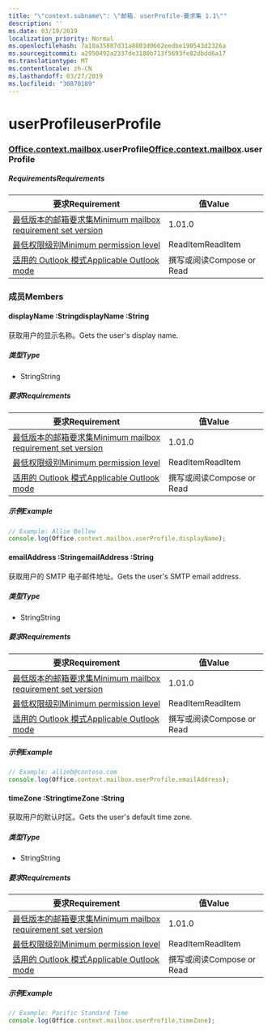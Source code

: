```yaml
---
title: "\"context.subname\": \"邮箱. userProfile-要求集 1.1\""
description: ''
ms.date: 03/19/2019
localization_priority: Normal
ms.openlocfilehash: 7a10a35887d31a8803d0662eedbe190543d2326a
ms.sourcegitcommit: a2950492a2337de3180b713f5693fe82dbdd6a17
ms.translationtype: MT
ms.contentlocale: zh-CN
ms.lasthandoff: 03/27/2019
ms.locfileid: "30870189"
---
```

# <a name="userprofile"></a><span data-ttu-id="b9ff9-102">userProfile</span><span class="sxs-lookup"><span data-stu-id="b9ff9-102">userProfile</span></span>

### <a name="officeofficemdcontextofficecontextmdmailboxofficecontextmailboxmduserprofile"></a><span data-ttu-id="b9ff9-103">[Office](Office.md)[.context](Office.context.md)[.mailbox](Office.context.mailbox.md).userProfile</span><span class="sxs-lookup"><span data-stu-id="b9ff9-103">[Office](Office.md)[.context](Office.context.md)[.mailbox](Office.context.mailbox.md).userProfile</span></span>

##### <a name="requirements"></a><span data-ttu-id="b9ff9-104">Requirements</span><span class="sxs-lookup"><span data-stu-id="b9ff9-104">Requirements</span></span>

|<span data-ttu-id="b9ff9-105">要求</span><span class="sxs-lookup"><span data-stu-id="b9ff9-105">Requirement</span></span>| <span data-ttu-id="b9ff9-106">值</span><span class="sxs-lookup"><span data-stu-id="b9ff9-106">Value</span></span>|
|---|---|
|[<span data-ttu-id="b9ff9-107">最低版本的邮箱要求集</span><span class="sxs-lookup"><span data-stu-id="b9ff9-107">Minimum mailbox requirement set version</span></span>](/office/dev/add-ins/reference/requirement-sets/outlook-api-requirement-sets)| <span data-ttu-id="b9ff9-108">1.0</span><span class="sxs-lookup"><span data-stu-id="b9ff9-108">1.0</span></span>|
|[<span data-ttu-id="b9ff9-109">最低权限级别</span><span class="sxs-lookup"><span data-stu-id="b9ff9-109">Minimum permission level</span></span>](/outlook/add-ins/understanding-outlook-add-in-permissions)| <span data-ttu-id="b9ff9-110">ReadItem</span><span class="sxs-lookup"><span data-stu-id="b9ff9-110">ReadItem</span></span>|
|[<span data-ttu-id="b9ff9-111">适用的 Outlook 模式</span><span class="sxs-lookup"><span data-stu-id="b9ff9-111">Applicable Outlook mode</span></span>](/outlook/add-ins/#extension-points)| <span data-ttu-id="b9ff9-112">撰写或阅读</span><span class="sxs-lookup"><span data-stu-id="b9ff9-112">Compose or Read</span></span>|

### <a name="members"></a><span data-ttu-id="b9ff9-113">成员</span><span class="sxs-lookup"><span data-stu-id="b9ff9-113">Members</span></span>

####  <a name="displayname-string"></a><span data-ttu-id="b9ff9-114">displayName :String</span><span class="sxs-lookup"><span data-stu-id="b9ff9-114">displayName :String</span></span>

<span data-ttu-id="b9ff9-115">获取用户的显示名称。</span><span class="sxs-lookup"><span data-stu-id="b9ff9-115">Gets the user's display name.</span></span>

##### <a name="type"></a><span data-ttu-id="b9ff9-116">类型</span><span class="sxs-lookup"><span data-stu-id="b9ff9-116">Type</span></span>

*   <span data-ttu-id="b9ff9-117">String</span><span class="sxs-lookup"><span data-stu-id="b9ff9-117">String</span></span>

##### <a name="requirements"></a><span data-ttu-id="b9ff9-118">要求</span><span class="sxs-lookup"><span data-stu-id="b9ff9-118">Requirements</span></span>

|<span data-ttu-id="b9ff9-119">要求</span><span class="sxs-lookup"><span data-stu-id="b9ff9-119">Requirement</span></span>| <span data-ttu-id="b9ff9-120">值</span><span class="sxs-lookup"><span data-stu-id="b9ff9-120">Value</span></span>|
|---|---|
|[<span data-ttu-id="b9ff9-121">最低版本的邮箱要求集</span><span class="sxs-lookup"><span data-stu-id="b9ff9-121">Minimum mailbox requirement set version</span></span>](/office/dev/add-ins/reference/requirement-sets/outlook-api-requirement-sets)| <span data-ttu-id="b9ff9-122">1.0</span><span class="sxs-lookup"><span data-stu-id="b9ff9-122">1.0</span></span>|
|[<span data-ttu-id="b9ff9-123">最低权限级别</span><span class="sxs-lookup"><span data-stu-id="b9ff9-123">Minimum permission level</span></span>](/outlook/add-ins/understanding-outlook-add-in-permissions)| <span data-ttu-id="b9ff9-124">ReadItem</span><span class="sxs-lookup"><span data-stu-id="b9ff9-124">ReadItem</span></span>|
|[<span data-ttu-id="b9ff9-125">适用的 Outlook 模式</span><span class="sxs-lookup"><span data-stu-id="b9ff9-125">Applicable Outlook mode</span></span>](/outlook/add-ins/#extension-points)| <span data-ttu-id="b9ff9-126">撰写或阅读</span><span class="sxs-lookup"><span data-stu-id="b9ff9-126">Compose or Read</span></span>|

##### <a name="example"></a><span data-ttu-id="b9ff9-127">示例</span><span class="sxs-lookup"><span data-stu-id="b9ff9-127">Example</span></span>

```javascript
// Example: Allie Bellew
console.log(Office.context.mailbox.userProfile.displayName);
```

####  <a name="emailaddress-string"></a><span data-ttu-id="b9ff9-128">emailAddress :String</span><span class="sxs-lookup"><span data-stu-id="b9ff9-128">emailAddress :String</span></span>

<span data-ttu-id="b9ff9-129">获取用户的 SMTP 电子邮件地址。</span><span class="sxs-lookup"><span data-stu-id="b9ff9-129">Gets the user's SMTP email address.</span></span>

##### <a name="type"></a><span data-ttu-id="b9ff9-130">类型</span><span class="sxs-lookup"><span data-stu-id="b9ff9-130">Type</span></span>

*   <span data-ttu-id="b9ff9-131">String</span><span class="sxs-lookup"><span data-stu-id="b9ff9-131">String</span></span>

##### <a name="requirements"></a><span data-ttu-id="b9ff9-132">要求</span><span class="sxs-lookup"><span data-stu-id="b9ff9-132">Requirements</span></span>

|<span data-ttu-id="b9ff9-133">要求</span><span class="sxs-lookup"><span data-stu-id="b9ff9-133">Requirement</span></span>| <span data-ttu-id="b9ff9-134">值</span><span class="sxs-lookup"><span data-stu-id="b9ff9-134">Value</span></span>|
|---|---|
|[<span data-ttu-id="b9ff9-135">最低版本的邮箱要求集</span><span class="sxs-lookup"><span data-stu-id="b9ff9-135">Minimum mailbox requirement set version</span></span>](/office/dev/add-ins/reference/requirement-sets/outlook-api-requirement-sets)| <span data-ttu-id="b9ff9-136">1.0</span><span class="sxs-lookup"><span data-stu-id="b9ff9-136">1.0</span></span>|
|[<span data-ttu-id="b9ff9-137">最低权限级别</span><span class="sxs-lookup"><span data-stu-id="b9ff9-137">Minimum permission level</span></span>](/outlook/add-ins/understanding-outlook-add-in-permissions)| <span data-ttu-id="b9ff9-138">ReadItem</span><span class="sxs-lookup"><span data-stu-id="b9ff9-138">ReadItem</span></span>|
|[<span data-ttu-id="b9ff9-139">适用的 Outlook 模式</span><span class="sxs-lookup"><span data-stu-id="b9ff9-139">Applicable Outlook mode</span></span>](/outlook/add-ins/#extension-points)| <span data-ttu-id="b9ff9-140">撰写或阅读</span><span class="sxs-lookup"><span data-stu-id="b9ff9-140">Compose or Read</span></span>|

##### <a name="example"></a><span data-ttu-id="b9ff9-141">示例</span><span class="sxs-lookup"><span data-stu-id="b9ff9-141">Example</span></span>

```javascript
// Example: allieb@contoso.com
console.log(Office.context.mailbox.userProfile.emailAddress);
```

####  <a name="timezone-string"></a><span data-ttu-id="b9ff9-142">timeZone :String</span><span class="sxs-lookup"><span data-stu-id="b9ff9-142">timeZone :String</span></span>

<span data-ttu-id="b9ff9-143">获取用户的默认时区。</span><span class="sxs-lookup"><span data-stu-id="b9ff9-143">Gets the user's default time zone.</span></span>

##### <a name="type"></a><span data-ttu-id="b9ff9-144">类型</span><span class="sxs-lookup"><span data-stu-id="b9ff9-144">Type</span></span>

*   <span data-ttu-id="b9ff9-145">String</span><span class="sxs-lookup"><span data-stu-id="b9ff9-145">String</span></span>

##### <a name="requirements"></a><span data-ttu-id="b9ff9-146">要求</span><span class="sxs-lookup"><span data-stu-id="b9ff9-146">Requirements</span></span>

|<span data-ttu-id="b9ff9-147">要求</span><span class="sxs-lookup"><span data-stu-id="b9ff9-147">Requirement</span></span>| <span data-ttu-id="b9ff9-148">值</span><span class="sxs-lookup"><span data-stu-id="b9ff9-148">Value</span></span>|
|---|---|
|[<span data-ttu-id="b9ff9-149">最低版本的邮箱要求集</span><span class="sxs-lookup"><span data-stu-id="b9ff9-149">Minimum mailbox requirement set version</span></span>](/office/dev/add-ins/reference/requirement-sets/outlook-api-requirement-sets)| <span data-ttu-id="b9ff9-150">1.0</span><span class="sxs-lookup"><span data-stu-id="b9ff9-150">1.0</span></span>|
|[<span data-ttu-id="b9ff9-151">最低权限级别</span><span class="sxs-lookup"><span data-stu-id="b9ff9-151">Minimum permission level</span></span>](/outlook/add-ins/understanding-outlook-add-in-permissions)| <span data-ttu-id="b9ff9-152">ReadItem</span><span class="sxs-lookup"><span data-stu-id="b9ff9-152">ReadItem</span></span>|
|[<span data-ttu-id="b9ff9-153">适用的 Outlook 模式</span><span class="sxs-lookup"><span data-stu-id="b9ff9-153">Applicable Outlook mode</span></span>](/outlook/add-ins/#extension-points)| <span data-ttu-id="b9ff9-154">撰写或阅读</span><span class="sxs-lookup"><span data-stu-id="b9ff9-154">Compose or Read</span></span>|

##### <a name="example"></a><span data-ttu-id="b9ff9-155">示例</span><span class="sxs-lookup"><span data-stu-id="b9ff9-155">Example</span></span>

```javascript
// Example: Pacific Standard Time
console.log(Office.context.mailbox.userProfile.timeZone);
```
